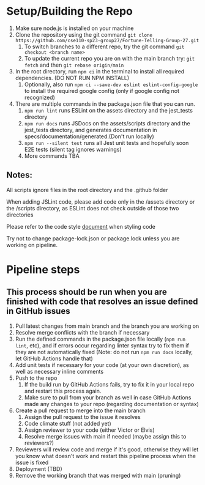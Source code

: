 # Setup/Building the Repo

1. Make sure node.js is installed on your machine
2. Clone the repository using the git command ```git clone https://github.com/cse110-sp23-group27/Fortune-Telling-Group-27.git```
   1. To switch branches to a different repo, try the git command ```git checkout <branch name>```
   2. To update the current repo you are on with the main branch try: ```git fetch``` and then ```git rebase origin/main```
3. In the root directory, run ```npm ci``` in the terminal to install all required dependencies. (DO NOT RUN NPM INSTALL)
   1. Optionally, also run ```npm ci --save-dev eslint eslint-config-google``` to install the required google config (only if google config not recognized)
4. There are multiple commands in the package.json file that you can run.
   1. ```npm run lint``` runs ESLint on the assets directory and the jest_tests directory
   2. ```npm run docs``` runs JSDocs on the assets/scripts directory and the jest_tests directory, and generates documentation in specs/documentation/generated.(Don't run locally)
   3. ```npm run --silent test``` runs all Jest unit tests and hopefully soon E2E tests (silent tag ignores warnings)
   4. More commands TBA

## Notes:

All scripts ignore files in the root directory and the .github folder

When adding JSLint code, please add code only in the /assets directory or the /scripts directory, as ESLint does not check outside of those two directories

Please refer to the code style [document](/specs/documentation/codestyle.md) when styling code

Try not to change package-lock.json or package.lock unless you are working on pipeline.

# Pipeline steps
## This process should be run when you are finished with code that resolves an issue defined in GitHub issues


1. Pull latest changes from main branch and the branch you are working on
2. Resolve merge conflicts with the branch if necessary
3. Run the defined commands in the package.json file locally (```npm run lint```, etc), and if errors occur regarding linter syntax try to fix them if they are not     automatically fixed (Note: do not run ```npm run docs``` locally, let GitHub Actions handle that)
4. Add unit tests if necessary for your code (at your own discretion), as well as necessary inline comments
5. Push to the repo
   1. If the build run by GitHub Actions fails, try to fix it in your local repo and restart this process again.
   2. Make sure to pull from your branch as well in case GitHub Actions made any changes to your repo (regarding documentation or syntax)
6. Create a pull request to merge into the main branch 
   1. Assign the pull request to the issue it resolves
   2. Code climate stuff (not added yet)
   3. Assign reviewer to your code (either Victor or Elvis)
   4. Resolve merge issues with main if needed (maybe assign this to reviewers?)
7. Reviewers will review code and merge if it's good, otherwise they will let you know what doesn't work and restart this pipeline process when the issue is fixed
8. Deployment (TBD)
9.  Remove the working branch that was merged with main (pruning)
